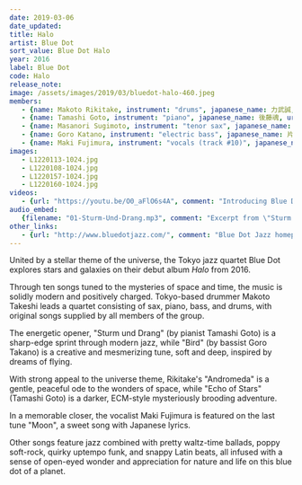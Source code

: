 ```yaml
---
date: 2019-03-06
date_updated: 
title: Halo
artist: Blue Dot
sort_value: Blue Dot Halo
year: 2016
label: Blue Dot
code: Halo
release_note: 
image: /assets/images/2019/03/bluedot-halo-460.jpeg
members:
   - {name: Makoto Rikitake, instrument: "drums", japanese_name: 力武誠, url: "http://makotorikitake.com/"}
   - {name: Tamashi Goto, instrument: "piano", japanese_name: 後藤魂, url: "https://ameblo.jp/jazzsoul-tamapi/"}
   - {name: Masanori Sugimoto, instrument: "tenor sax", japanese_name: 杉本匡教}
   - {name: Goro Katano, instrument: "electric bass", japanese_name: 片野吾朗}
   - {name: Maki Fujimura, instrument: "vocals (track #10)", japanese_name: 藤村麻紀, url: "https://maki.tv/"}
images: 
   - L1220113-1024.jpg
   - L1220108-1024.jpg
   - L1220157-1024.jpg
   - L1220160-1024.jpg
videos: 
   - {url: "https://youtu.be/O0_aFlO6s4A", comment: "Introducing Blue Dot"}
audio_embed:
   {filename: "01-Sturm-Und-Drang.mp3", comment: "Excerpt from \"Sturm und Drang\", the opening track on this album:"}
other_links:
   - {url: "http://www.bluedotjazz.com/", comment: "Blue Dot Jazz homepage"}
---
```

United by a stellar theme of the universe, the Tokyo jazz quartet Blue Dot explores stars and galaxies on their debut album *Halo* from 2016.

Through ten songs tuned to the mysteries of space and time, the music is solidly modern and positively charged. Tokyo-based drummer Makoto Takeshi leads a quartet consisting of sax, piano, bass, and drums, with original songs supplied by all members of the group.

The energetic opener, "Sturm und Drang" (by pianist Tamashi Goto) is a sharp-edge sprint through modern jazz, while "Bird" (by bassist Goro Takano) is a creative and mesmerizing tune, soft and deep, inspired by dreams of flying.

With strong appeal to the universe theme, Rikitake's "Andromeda" is a gentle, peaceful ode to the wonders of space, while "Echo of Stars" (Tamashi Goto) is a darker, ECM-style mysteriously brooding adventure.

In a memorable closer, the vocalist Maki Fujimura is featured on the last tune "Moon", a sweet song with Japanese lyrics.

Other songs feature jazz combined with pretty waltz-time ballads, poppy soft-rock, quirky uptempo funk, and snappy Latin beats, all infused with a sense of open-eyed wonder and appreciation for nature and life on this blue dot of a planet.

